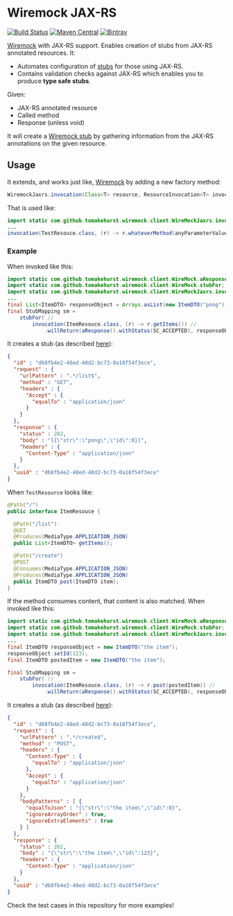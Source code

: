 # Wiremock JAX-RS
[![Build Status](https://travis-ci.org/tomasbjerre/wiremock-jaxrs.svg?branch=master)](https://travis-ci.org/tomasbjerre/wiremock-jaxrs)
[![Maven Central](https://maven-badges.herokuapp.com/maven-central/se.bjurr.violations/wiremock-jaxrs/badge.svg)](https://maven-badges.herokuapp.com/maven-central/se.bjurr.violations/wiremock-jaxrs)
[![Bintray](https://api.bintray.com/packages/tomasbjerre/tomasbjerre/se.bjurr.violations%3Awiremock-jaxrs/images/download.svg) ](https://bintray.com/tomasbjerre/tomasbjerre/se.bjurr.violations%3Awiremock-jaxrs/_latestVersion)

[Wiremock](http://wiremock.org/) with JAX-RS support. Enables creation of stubs from JAX-RS annotated resources. It:

 * Automates configuration of [stubs](http://wiremock.org/docs/stubbing/) for those using JAX-RS.
 * Contains validation checks against JAX-RS which enables you to produce **type safe stubs**.

Given:

 * JAX-RS annotated resource
 * Called method
 * Response (unless void)

It will create a [Wiremock stub](http://wiremock.org/docs/stubbing/) by gathering information from the JAX-RS annotations on the given resource.

## Usage

It extends, and works just like, [Wiremock](http://wiremock.org/docs/stubbing/) by adding a new factory method:
```java
WiremockJaxrs.invocation(Class<T> resource, ResourceInvocation<T> invocation)
```

That is used like:
```java
import static com.github.tomakehurst.wiremock.client.WireMockJaxrs.invocation;
...
invocation(TestResouce.class, (r) -> r.whateverMethod(anyParameterValue))
```

### Example

When invoked like this:

```java
import static com.github.tomakehurst.wiremock.client.WireMock.aResponse;
import static com.github.tomakehurst.wiremock.client.WireMock.stubFor;
import static com.github.tomakehurst.wiremock.client.WireMockJaxrs.invocation;
...
final List<ItemDTO> responseObject = Arrays.asList(new ItemDTO("pong"));
final StubMapping sm =
    stubFor( //
        invocation(ItemResouce.class, (r) -> r.getItems()) //
            .willReturn(aResponse().withStatus(SC_ACCEPTED), responseObject));
```

It creates a stub (as described [here](http://wiremock.org/docs/stubbing/)):

```json
{
  "id" : "d68fb4e2-48ed-40d2-bc73-0a18f54f3ece",
  "request" : {
    "urlPattern" : ".*/list$",
    "method" : "GET",
    "headers" : {
      "Accept" : {
        "equalTo" : "application/json"
      }
    }
  },
  "response" : {
    "status" : 202,
    "body" : "[{\"str\":\"pong\",\"id\":0}]",
    "headers" : {
      "Content-Type" : "application/json"
    }
  },
  "uuid" : "d68fb4e2-48ed-40d2-bc73-0a18f54f3ece"
}
```

When `TestResource` looks like:

```java
@Path("/")
public interface ItemResouce {

  @Path("/list")
  @GET
  @Produces(MediaType.APPLICATION_JSON)
  public List<ItemDTO> getItems();

  @Path("/create")
  @POST
  @Consumes(MediaType.APPLICATION_JSON)
  @Produces(MediaType.APPLICATION_JSON)
  public ItemDTO post(ItemDTO item);
}
```

If the method consumes content, that content is also matched. When invoked like this:
```java
import static com.github.tomakehurst.wiremock.client.WireMock.aResponse;
import static com.github.tomakehurst.wiremock.client.WireMock.stubFor;
import static com.github.tomakehurst.wiremock.client.WireMockJaxrs.invocation;
...
final ItemDTO responseObject = new ItemDTO("the item");
responseObject.setId(123);
final ItemDTO postedItem = new ItemDTO("the item");

final StubMapping sm =
    stubFor( //
        invocation(ItemResouce.class, (r) -> r.post(postedItem)) //
            .willReturn(aResponse().withStatus(SC_ACCEPTED), responseObject));
```

It creates a stub (as described [here](http://wiremock.org/docs/stubbing/)):

```json
{
  "id" : "d68fb4e2-48ed-40d2-bc73-0a18f54f3ece",
  "request" : {
    "urlPattern" : ".*/create$",
    "method" : "POST",
    "headers" : {
      "Content-Type" : {
        "equalTo" : "application/json"
      },
      "Accept" : {
        "equalTo" : "application/json"
      }
    },
    "bodyPatterns" : [ {
      "equalToJson" : "{\"str\":\"the item\",\"id\":0}",
      "ignoreArrayOrder" : true,
      "ignoreExtraElements" : true
    } ]
  },
  "response" : {
    "status" : 202,
    "body" : "{\"str\":\"the item\",\"id\":123}",
    "headers" : {
      "Content-Type" : "application/json"
    }
  },
  "uuid" : "d68fb4e2-48ed-40d2-bc73-0a18f54f3ece"
}
```

Check the test cases in this repository for more examples!
